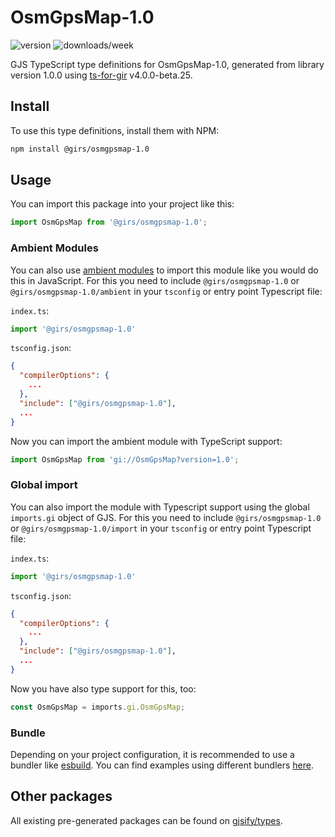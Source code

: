 
# OsmGpsMap-1.0

![version](https://img.shields.io/npm/v/@girs/osmgpsmap-1.0)
![downloads/week](https://img.shields.io/npm/dw/@girs/osmgpsmap-1.0)


GJS TypeScript type definitions for OsmGpsMap-1.0, generated from library version 1.0.0 using [ts-for-gir](https://github.com/gjsify/ts-for-gir) v4.0.0-beta.25.

## Install

To use this type definitions, install them with NPM:
```bash
npm install @girs/osmgpsmap-1.0
```

## Usage

You can import this package into your project like this:
```ts
import OsmGpsMap from '@girs/osmgpsmap-1.0';
```

### Ambient Modules

You can also use [ambient modules](https://github.com/gjsify/ts-for-gir/tree/main/packages/cli#ambient-modules) to import this module like you would do this in JavaScript.
For this you need to include `@girs/osmgpsmap-1.0` or `@girs/osmgpsmap-1.0/ambient` in your `tsconfig` or entry point Typescript file:

`index.ts`:
```ts
import '@girs/osmgpsmap-1.0'
```

`tsconfig.json`:
```json
{
  "compilerOptions": {
    ...
  },
  "include": ["@girs/osmgpsmap-1.0"],
  ...
}
```

Now you can import the ambient module with TypeScript support: 

```ts
import OsmGpsMap from 'gi://OsmGpsMap?version=1.0';
```

### Global import

You can also import the module with Typescript support using the global `imports.gi` object of GJS.
For this you need to include `@girs/osmgpsmap-1.0` or `@girs/osmgpsmap-1.0/import` in your `tsconfig` or entry point Typescript file:

`index.ts`:
```ts
import '@girs/osmgpsmap-1.0'
```

`tsconfig.json`:
```json
{
  "compilerOptions": {
    ...
  },
  "include": ["@girs/osmgpsmap-1.0"],
  ...
}
```

Now you have also type support for this, too:

```ts
const OsmGpsMap = imports.gi.OsmGpsMap;
```

### Bundle

Depending on your project configuration, it is recommended to use a bundler like [esbuild](https://esbuild.github.io/). You can find examples using different bundlers [here](https://github.com/gjsify/ts-for-gir/tree/main/examples).

## Other packages

All existing pre-generated packages can be found on [gjsify/types](https://github.com/gjsify/types).

